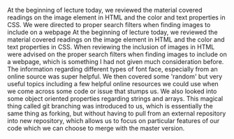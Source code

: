 At the beginning of lecture today, we reviewed the material covered readings on the image element in HTML and the color and text properties in CSS.  We were directed to proper search filters when finding images to include on a webpage
At the beginning of lecture today, we reviewed the material covered readings on the image element in HTML and the color and text properties in CSS.  When reviewing the inclusion of images in HTML were advised on the proper search filters when finding images to include on a webpage, which is something I had not given much consideration before. The information regarding different types of font face, especially from an online source was super helpful.  We then covered some 'random' but very useful topics including a few helpful online resources we could use when we come across some code or issue that stumps us.  We also looked into some object oriented properties regarding strings and arrays.  This magical thing called git branching was introduced to us, which is essentially the same thing as forking, but without having to pull from an external repository into new repository, which allows us to focus on particular features of our code which we can choose to merge with the master version. 